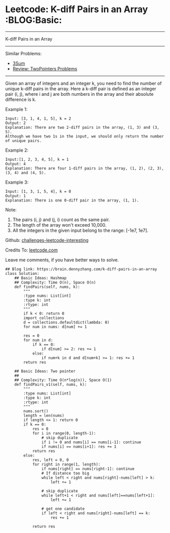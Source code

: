 # Leetcode: K-diff Pairs in an Array     :BLOG:Basic:


---

K-diff Pairs in an Array  

---

Similar Problems:  
-   [3Sum](https://brain.dennyzhang.com/3sum)
-   [Review: TwoPointers Problems](https://brain.dennyzhang.com/review-twopointer)

---

Given an array of integers and an integer k, you need to find the number of unique k-diff pairs in the array. Here a k-diff pair is defined as an integer pair (i, j), where i and j are both numbers in the array and their absolute difference is k.  

Example 1:  

    Input: [3, 1, 4, 1, 5], k = 2
    Output: 2
    Explanation: There are two 2-diff pairs in the array, (1, 3) and (3, 5).
    Although we have two 1s in the input, we should only return the number of unique pairs.

Example 2:  

    Input:[1, 2, 3, 4, 5], k = 1
    Output: 4
    Explanation: There are four 1-diff pairs in the array, (1, 2), (2, 3), (3, 4) and (4, 5).

Example 3:  

    Input: [1, 3, 1, 5, 4], k = 0
    Output: 1
    Explanation: There is one 0-diff pair in the array, (1, 1).

Note:  
1.  The pairs (i, j) and (j, i) count as the same pair.
2.  The length of the array won't exceed 10,000.
3.  All the integers in the given input belong to the range: [-1e7, 1e7].

Github: [challenges-leetcode-interesting](https://github.com/DennyZhang/challenges-leetcode-interesting/tree/master/k-diff-pairs-in-an-array)  

Credits To: [leetcode.com](https://leetcode.com/problems/k-diff-pairs-in-an-array/description/)  

Leave me comments, if you have better ways to solve.  

    ## Blog link: https://brain.dennyzhang.com/k-diff-pairs-in-an-array
    class Solution:
        ## Basic Ideas: Hashmap
        ## Complexity: Time O(n), Space O(n)
        def findPairs(self, nums, k):
            """
            :type nums: List[int]
            :type k: int
            :rtype: int
            """
            if k < 0: return 0
            import collections
            d = collections.defaultdict(lambda: 0)
            for num in nums: d[num] += 1
    
            res = 0
            for num in d:
                if k == 0:
                    if d[num] >= 2: res += 1
                else:
                    if num+k in d and d[num+k] >= 1: res += 1
            return res
    
        ## Basic Ideas: Two pointer
        ##
        ## Complexity: Time O(n*log(n)), Space O(1)
        def findPairs_v1(self, nums, k):
            """
            :type nums: List[int]
            :type k: int
            :rtype: int
            """
            nums.sort()
            length = len(nums)
            if length <= 1: return 0
            if k == 0:
                res = 0
                for i in range(0, length-1):
                    # skip duplicate
                    if i != 0 and nums[i] == nums[i-1]: continue
                    if nums[i] == nums[i+1]: res += 1
                return res
            else:
                res, left = 0, 0
                for right in range(1, length):
                    if nums[right] == nums[right-1]: continue
                    # If distance too big
                    while left < right and nums[right]-nums[left] > k:
                        left += 1
    
                    # skip duplicate
                    while left+1 < right and nums[left]==nums[left+1]:
                        left += 1
    
                    # get one candidate
                    if left < right and nums[right]-nums[left] == k:
                        res += 1
    
                return res